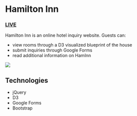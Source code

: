 # Hamilton Inn

<h3><a href="http://haminn.com/">LIVE</a></h3>

Hamilton Inn is an online hotel inquiry website. Guests can:
 + view rooms through a D3 visualized blueprint of the house
 + submit inquiries through Google Forms
 + read additional information on HamInn

<img src="https://s3.amazonaws.com/johnrudell-port-dev/desktop/ham-inn-d.png"></img>

## Technologies
 + jQuery
 + D3
 + Google Forms
 + Bootstrap
